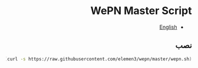 <div dir=rtl>

# WePN Master Script


- [English](README.md)


## نصب 
``` bash
bash <(curl -s https://raw.githubusercontent.com/elemen3/wepn/master/wepn.sh)
```

</div>